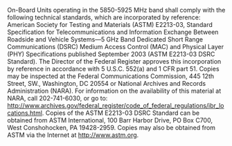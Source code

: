 On-Board Units operating in the 5850-5925 MHz band shall comply with the following technical standards, which are incorporated by reference: American Society for Testing and Materials (ASTM) E2213-03, Standard Specification for Telecommunications and Information Exchange Between Roadside and Vehicle Systems—5 GHz Band Dedicated Short Range Communications (DSRC) Medium Access Control (MAC) and Physical Layer (PHY) Specifications published September 2003 (ASTM E2213-03 DSRC Standard). The Director of the Federal Register approves this incorporation by reference in accordance with 5 U.S.C. 552(a) and 1 CFR part 51. Copies may be inspected at the Federal Communications Commission, 445 12th Street, SW., Washington, DC 20554 or National Archives and Records Administration (NARA). For information on the availability of this material at NARA, call 202-741-6030, or go to: http://www.archives.gov/federal_register/code_of_federal_regulations/ibr_locations.html. Copies of the ASTM E2213-03 DSRC Standard can be obtained from ASTM International, 100 Barr Harbor Drive, PO Box C700, West Conshohocken, PA 19428-2959. Copies may also be obtained from ASTM via the Internet at http://www.astm.org.
                                    

